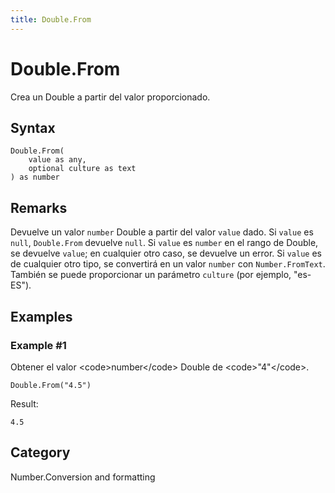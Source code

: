 ```yaml
---
title: Double.From
---
```


# Double.From


Crea un Double a partir del valor proporcionado.


## Syntax

```powerquery
Double.From(
    value as any,
    optional culture as text
) as number
```


## Remarks

Devuelve un valor <code>number</code> Double a partir del valor <code>value</code> dado. Si <code>value</code> es <code>null</code>, <code>Double.From</code> devuelve <code>null</code>. Si <code>value</code> es <code>number</code> en el rango de Double, se devuelve <code>value</code>; en cualquier otro caso, se devuelve un error. Si <code>value</code> es de cualquier otro tipo, se convertirá en un valor <code>number</code> con <code>Number.FromText</code>. También se puede proporcionar un parámetro <code>culture</code> (por ejemplo, "es-ES").


## Examples

### Example #1 
Obtener el valor &lt;code&gt;number&lt;/code&gt; Double de &lt;code&gt;&#34;4&#34;&lt;/code&gt;.
```powerquery
Double.From("4.5")
```

Result: 
```powerquery
4.5
```




## Category
Number.Conversion and formatting
